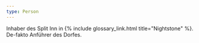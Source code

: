 ```yaml
---
type: Person
---
```


Inhaber des Split Inn in {% include
glossary_link.html title="Nightstone" %}. De-fakto Anführer des Dorfes.

